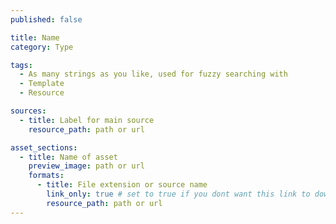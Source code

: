 ```yaml
---
published: false

title: Name
category: Type

tags:
  - As many strings as you like, used for fuzzy searching with
  - Template
  - Resource

sources:
  - title: Label for main source
    resource_path: path or url

asset_sections:
  - title: Name of asset
    preview_image: path or url
    formats:
      - title: File extension or source name
        link_only: true # set to true if you dont want this link to download
        resource_path: path or url
---
```


